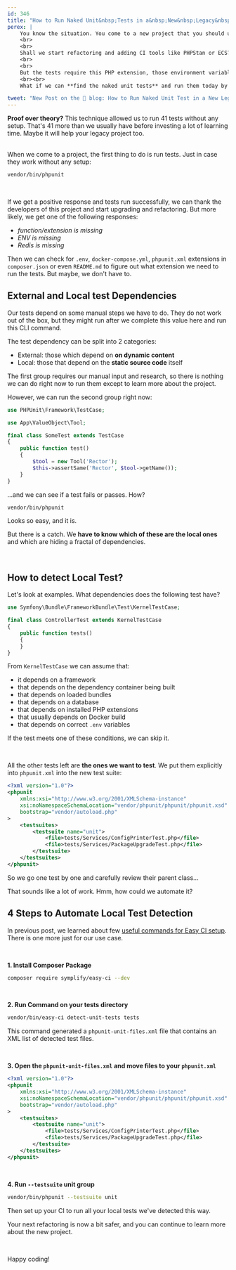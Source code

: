 ```yaml
---
id: 346
title: "How to Run Naked Unit&nbsp;Tests in a&nbsp;New&nbsp;Legacy&nbsp;Project"
perex: |
    You know the situation. You come to a new project that you should upgrade and refactor. It has some tests that ~~you~~ long-term developer can run locally. But the automated CI that runs tests on every commit is missing.
    <br>
    <br>
    Shall we start refactoring and adding CI tools like PHPStan or ECS? **How about using what is already there**? The tests.
    <br>
    <br>
    But the tests require this PHP extension, those environment variables, this external service, and these few Docker images to be running.
    <br><br>
    What if we can **find the naked unit tests** and run them today by ourselves?

tweet: "New Post on the 🐘 blog: How to Run Naked Unit Test in a New Legacy Project"
---
```


<div class="card border-warning mt-4">
    <div class="card-header text-black bg-warning shadow">
        <strong>Proof over theory?</strong>
        This technique allowed us to run 41 tests without any setup. That's 41&nbsp;more than we usually have before investing a lot of learning time. Maybe it will help your legacy project too.
    </div>
</div>

<br>

When we come to a project, the first thing to do is run tests. Just in case they work without any setup:

```bash
vendor/bin/phpunit
```

<br>

If we get a positive response and tests run successfully, we can thank the developers of this project and start upgrading and refactoring. But more likely, we get one of the following responses:

* *function/extension is missing*
* *ENV is missing*
* *Redis is missing*

Then we can check for `.env`, `docker-compose.yml`, `phpunit.xml` extensions in `composer.json` or even `README.md` to figure out what extension we need to run the tests. But maybe, we don't have to.

## External and Local test Dependencies

Our tests depend on some manual steps we have to do. They do not work out of the box, but they might run after we complete this value here and run this CLI command.

The test dependency can be split into 2 categories:

* External: those which depend on **on dynamic content**
* Local: those that depend on the **static source code** itself

The first group requires our manual input and research, so there is nothing we can do right now to run them except to learn more about the project.

However, we can run the second group right now:

```php
use PHPUnit\Framework\TestCase;

use App\ValueObject\Tool;

final class SomeTest extends TestCase
{
    public function test()
    {
        $tool = new Tool('Rector');
        $this->assertSame('Rector', $tool->getName());
    }
}
```

...and we can see if a test fails or passes. How?

```bash
vendor/bin/phpunit
```

Looks so easy, and it is.

But there is a catch. We **have to know which of these are the local ones** and which are hiding a fractal of dependencies.

<br>

## How to detect Local Test?

Let's look at examples. What dependencies does the following test have?

```php
use Symfony\Bundle\FrameworkBundle\Test\KernelTestCase;

final class ControllerTest extends KernelTestCase
{
    public function tests()
    {
    }
}
```

From `KernelTestCase` we can assume that:

* it depends on a framework
* that depends on the dependency container being built
* that depends on loaded bundles
* that depends on a database
* that depends on installed PHP extensions
* that usually depends on Docker build
* that depends on correct `.env` variables

If the test meets one of these conditions, we can skip it.

<br>

All the other tests left are **the ones we want to test**. We put them explicitly into `phpunit.xml` into the new test suite:

```xml
<?xml version="1.0"?>
<phpunit
    xmlns:xsi="http://www.w3.org/2001/XMLSchema-instance"
    xsi:noNamespaceSchemaLocation="vendor/phpunit/phpunit/phpunit.xsd"
    bootstrap="vendor/autoload.php"
>
    <testsuites>
        <testsuite name="unit">
            <file>tests/Services/ConfigPrinterTest.php</file>
            <file>tests/Services/PackageUpgradeTest.php</file>
        </testsuite>
    </testsuites>
</phpunit>
```

So we go one test by one and carefully review their parent class...

That sounds like a lot of work. Hmm, how could we automate it?

## 4 Steps to Automate Local Test Detection

In previous post, we learned about few [useful commands for Easy CI setup](/blog/5-commands-from-easy-ci-that-makes-your-ci-stronger/). There is one more just for our use case.

<br>

**1. Install Composer Package**

```bash
composer require symplify/easy-ci --dev
```

<br>

**2. Run Command on your tests directory**

```bash
vendor/bin/easy-ci detect-unit-tests tests
```

This command generated a `phpunit-unit-files.xml` file that contains an XML list of detected test files.

<br>

**3. Open the `phpunit-unit-files.xml` and move files to your `phpunit.xml`**

```xml
<?xml version="1.0"?>
<phpunit
    xmlns:xsi="http://www.w3.org/2001/XMLSchema-instance"
    xsi:noNamespaceSchemaLocation="vendor/phpunit/phpunit/phpunit.xsd"
    bootstrap="vendor/autoload.php"
>
    <testsuites>
        <testsuite name="unit">
            <file>tests/Services/ConfigPrinterTest.php</file>
            <file>tests/Services/PackageUpgradeTest.php</file>
        </testsuite>
    </testsuites>
</phpunit>
```

<br>

**4. Run `--testsuite` unit group**

```bash
vendor/bin/phpunit --testsuite unit
```

Then set up your CI to run all your local tests we've detected this way.

Your next refactoring is now a bit safer, and you can continue to learn more about the new project.

<br>

Happy coding!
